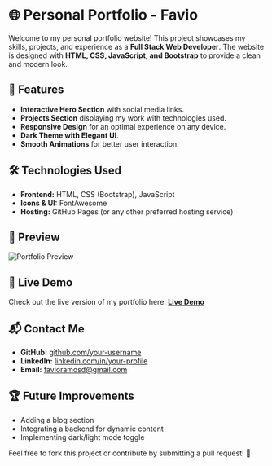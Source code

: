 # 🌐 Personal Portfolio - Favio

Welcome to my personal portfolio website! This project showcases my skills, projects, and experience as a **Full Stack Web Developer**. The website is designed with **HTML, CSS, JavaScript, and Bootstrap** to provide a clean and modern look.

## 🚀 Features

- **Interactive Hero Section** with social media links.
- **Projects Section** displaying my work with technologies used.
- **Responsive Design** for an optimal experience on any device.
- **Dark Theme with Elegant UI**.
- **Smooth Animations** for better user interaction.

## 🛠️ Technologies Used

- **Frontend:** HTML, CSS (Bootstrap), JavaScript
- **Icons & UI:** FontAwesome
- **Hosting:** GitHub Pages (or any other preferred hosting service)

## 📸 Preview

![Portfolio Preview](assets/preview.png)


## 🔗 Live Demo
Check out the live version of my portfolio here: **[Live Demo](portafolio-rosy-nu-36.vercel.app/)**

## 📬 Contact Me
- **GitHub:** [github.com/your-username]([https://github.com/your-username](https://github.com/FavioRD))
- **LinkedIn:** [linkedin.com/in/your-profile]([https://linkedin.com/in/your-profile](https://www.linkedin.com/in/favio-ramos-75b545282/))
- **Email:** favioramosd@gmail.com

## 🏆 Future Improvements
- Adding a blog section
- Integrating a backend for dynamic content
- Implementing dark/light mode toggle

Feel free to fork this project or contribute by submitting a pull request! 🚀

